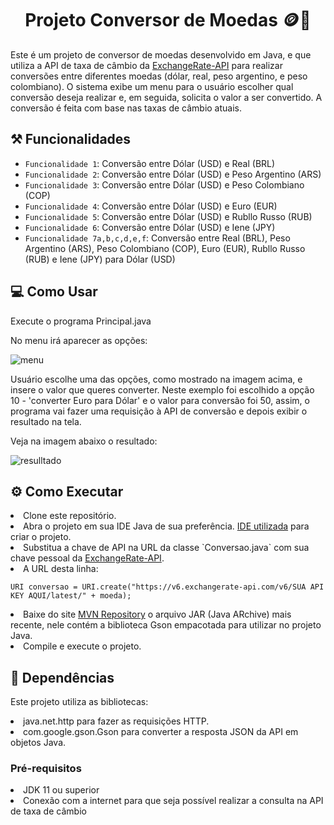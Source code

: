 <h1 align="center"> Projeto Conversor de Moedas 🪙💱</h1>

<p>
  Este é um projeto de conversor de moedas desenvolvido em Java, e que utiliza a API de taxa de câmbio da <a href="https://www.exchangerate-api.com/">ExchangeRate-API</a> para realizar conversões entre diferentes moedas (dólar, real, peso argentino, e peso colombiano).
  O sistema exibe um menu para o usuário escolher qual conversão deseja realizar e, em seguida, solicita o valor a ser convertido. A conversão é feita com base nas taxas de câmbio atuais.
</p>

<h2>⚒️ Funcionalidades</h2>

- `Funcionalidade 1`: Conversão entre Dólar (USD) e Real (BRL)
- `Funcionalidade 2`: Conversão entre Dólar (USD) e Peso Argentino (ARS)
- `Funcionalidade 3`: Conversão entre Dólar (USD) e Peso Colombiano (COP)
- `Funcionalidade 4`: Conversão entre Dólar (USD) e Euro (EUR)
- `Funcionalidade 5`: Conversão entre Dólar (USD) e Rubllo Russo (RUB)
- `Funcionalidade 6`: Conversão entre Dólar (USD) e Iene (JPY)
- `Funcionalidade 7a,b,c,d,e,f`: Conversão entre Real (BRL), Peso Argentino (ARS), Peso Colombiano (COP), Euro (EUR), Rubllo Russo (RUB) e Iene (JPY) para Dólar (USD)

<h2>💻 Como Usar</h2>
 <p>Execute o programa Principal.java </p>
<p>No menu irá aparecer as opções:</p>

![menu](https://github.com/user-attachments/assets/77628ddf-79b3-4078-8359-19183fa93edf)


<p>Usuário escolhe uma das opções, como mostrado na imagem acima, e insere o valor que queres converter. Neste exemplo foi escolhido a opção 10 - 'converter Euro para Dólar' e o valor para conversão foi 50, assim,
  o programa vai fazer uma requisição à API de conversão e depois exibir o resultado na tela.</p>
  <p>Veja na imagem abaixo o resultado:</p>
  
![resulltado](https://github.com/user-attachments/assets/bccc174d-0d33-4fb5-9fc5-489e59ed3472)


<h2>⚙️ Como Executar</h2>
<li>Clone este repositório.</li>
<li>Abra o projeto em sua IDE Java de sua preferência. <a href="https://www.jetbrains.com/pt-br/idea/">IDE utilizada</a> para criar o projeto.</li>
<li>Substitua a chave de API na URL da classe `Conversao.java` com sua chave pessoal da <a href="https://www.exchangerate-api.com/">ExchangeRate-API</a>.</li>
<li>A URL desta linha: 

`URI conversao = URI.create("https://v6.exchangerate-api.com/v6/SUA API KEY AQUI/latest/" + moeda);`
</li>
<li>Baixe do site <a href="https://mvnrepository.com/artifact/com.google.code.gson/gson">MVN Repository</a> o arquivo JAR (Java ARchive) mais recente, nele contém a biblioteca Gson empacotada para utilizar no projeto Java.</li>
<li>Compile e execute o projeto.</li>

<h2>🔡 Dependências</h2>
<p>Este projeto utiliza as bibliotecas:</p>

<li>java.net.http para fazer as requisições HTTP.</li>
<li>com.google.gson.Gson para converter a resposta JSON da API em objetos Java.</li>

<h3>Pré-requisitos</h3>
<li>JDK 11 ou superior</li>
<li>Conexão com a internet para que seja possível realizar a consulta na API de taxa de câmbio</li>

